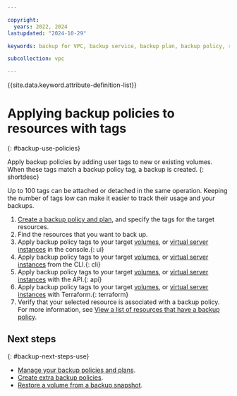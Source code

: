 ```yaml
---

copyright:
  years: 2022, 2024
lastupdated: "2024-10-29"

keywords: backup for VPC, backup service, backup plan, backup policy, restore, restore volume, restore data

subcollection: vpc

---
```


{{site.data.keyword.attribute-definition-list}}

# Applying backup policies to resources with tags
{: #backup-use-policies}

Apply backup policies by adding user tags to new or existing volumes. When these tags match a backup policy tag, a backup is created.
{: shortdesc}

Up to 100 tags can be attached or detached in the same operation. Keeping the number of tags low can make it easier to track their usage and your backups.

1. [Create a backup policy and plan](/docs/vpc?topic=vpc-create-backup-policy-and-plan), and specify the tags for the target resources.
1. Find the resources that you want to back up.
1. Apply backup policy tags to your target [volumes](/docs/vpc?topic=vpc-managing-block-storage&interface=ui#add-user-tags-volumes-ui), or [virtual server instances](/docs/vpc?topic=vpc-creating-virtual-servers&interface=ui#creating-virtual-servers-ui) in the console.{: ui}
1. Apply backup policy tags to your target [volumes](/docs/vpc?topic=vpc-managing-block-storage&interface=cli#add-user-tags-volumes-cli), or [virtual server instances](/docs/vpc?topic=vpc-creating-virtual-servers&interface=cli#creating-virtual-servers-cli)  from the CLI.{: cli}
1. Apply backup policy tags to your target [volumes](/docs/vpc?topic=vpc-managing-block-storage&interface=api#add-user-tags-volumes-api), or [virtual server instances](/docs/vpc?topic=vpc-creating-virtual-servers&interface=api#create-instance-api)  with the API.{: api}
1. Apply backup policy tags to your target [volumes](/docs/vpc?topic=vpc-managing-block-storage&interface=terraform#block-storage-add-tags-terraform), or [virtual server instances](/docs/vpc?topic=vpc-creating-virtual-servers&interface=terraform#create-instance-terraform)  with Terraform.{: terraform} 
1. Verify that your selected resource is associated with a backup policy. For more information, see [View a list of resources that have a backup policy](/docs/vpc?topic=vpc-backup-view-policies&interface=ui#backup-view-vol-backup-policies).

## Next steps
{: #backup-next-steps-use}

* [Manage your backup policies and plans](/docs/vpc?topic=vpc-backup-service-manage).
* [Create extra backup policies](/docs/vpc?topic=vpc-create-backup-policy-and-plan).
* [Restore a volume from a backup snapshot](/docs/vpc?topic=vpc-baas-vpc-restore).

